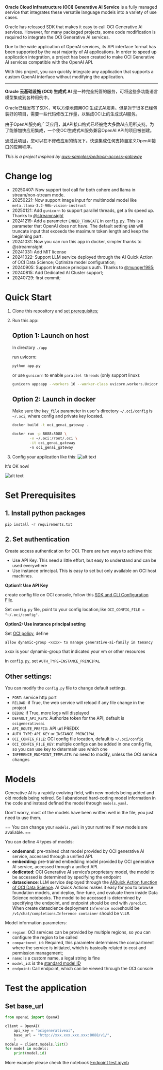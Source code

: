 **Oracle Cloud Infrastructure (OCI) Generative AI Service** is a fully managed service that integrates these versatile language models into a variety of use cases.

Oracle has released SDK that makes it easy to call OCI Generative AI services. However, for many packaged projects, some code modification is required to integrate the OCI Generative AI services.

Due to the wide application of OpenAI services, its API interface format has been supported by the vast majority of AI applications. In order to speed up application integration, a project has been created to make OCI Generative AI services compatible with the OpenAI API.

With this project, you can quickly integrate any application that supports a custom OpenAI interface without modifying the application.

---

**Oracle 云基础设施 (OCI) 生成式 AI** 是一种完全托管的服务，可将这些多功能语言模型集成到各种用例中。

Oracle已经发布了SDK，可以方便地调用OCI生成式AI服务。但是对于很多已经包装好的项目，需要一些代码修改工作量，以集成OCI上的生成式AI服务。

由于OpenAI服务的广泛应用，其API接口格式已经被绝大多数AI应用所支持。为了能够加快应用集成，一个使OCI生成式AI服务兼容OpenAI API的项目被创建。

通过此项目，您可以在不修改应用的情况下，快速集成任何支持自定义OpenAI接口的应用程序。

*This is a project inspired by [aws-samples/bedrock-access-gateway](https://github.com/aws-samples/bedrock-access-gateway/tree/main)*

# Change log
- 20250407: Now support tool call for both cohere and llama in stream/non-stream mode.
- 20250221: Now support image input for multimodal model like `meta.llama-3.2-90b-vision-instruct`
- 20250121: Add `gunicorn` to support parallel threads, get a 9x speed up. Thanks to [@streamnsight](https://github.com/jin38324/OCI_GenAI_access_gateway/pull/4)
- 20241219: Add a parameter `EMBED_TRUNCATE` in `config.py`. This is a parameter that OpenAI does not have. The default setting `END` will truncate input that exceeds the maximum token length and keep the beginning part.
- 20241031: Now you can run this app in docker, simpler thanks to @streamnsight
- 20241031: Add MIT license
- 20241022: Support LLM service deployed through the AI ​​Quick Action of OCI Data Science; Optimize model configuration;
- 20240905: Support Instance principals auth. Thanks to [@munger1985](https://github.com/jin38324/OCI_GenAI_access_gateway/pull/2);
- 20240815: Add Dedicated AI Cluster support;
- 20240729: first commit;

# Quick Start


1. Clone this repository and [set prerequisites](#set-prerequisites);

2. Run this app:

    ## Option 1: Launch on host

   In directory `./app`

   run uvicorn:
    ```bash
    python app.py
    ```
    
    or use `gunicorn` to enable `parallel threads` (only support linux):
   
   ```bash
   gunicorn app:app --workers 16 --worker-class uvicorn.workers.UvicornWorker --timeout 600 --bind 0.0.0.0:8088
   ```

    ## Option 2: Launch in docker

    Make sure the `key_file` parameter in user's directory `~/.oci/config` is `~/.oci`, where config and private key located.

    ```bash
    docker build -t oci_genai_gateway .

    docker run -p 8088:8088 \
            -v ~/.oci:/root/.oci \
            -it oci_genai_gateway
			-n oci_genai_gateway
    ```

4. Config your application like this:
![alt text](image/setting.png)

It's OK now!

![alt text](image/chat.png)


# Set Prerequisites

## 1. Install python packages
`pip install -r requirements.txt`

## 2. Set authentication
Create access authentication for OCI. There are two ways to achieve this:
- Use API Key. This need a little effort, but easy to understand and can be used everywhere
- Use instance principal. This is easy to set but only available on OCI host machines.

**Option1: Use API Key**    

create config file on OCI console, follow this [SDK and CLI Configuration File](https://docs.oracle.com/en-us/iaas/Content/API/Concepts/sdkconfig.htm).

Set `config.py` file, point to your config location,like `OCI_CONFIG_FILE = "~/.oci/config"`.

**Option2: Use instance principal setting**

Set [OCI policy](https://docs.oracle.com/en-us/iaas/Content/Identity/policieshow/Policy_Basics.htm), define
```
allow dynamic-group <xxxx> to manage generative-ai-family in tenancy
```
xxxx is your dynamic-group that indicated your vm or other resources

in `config.py`, set `AUTH_TYPE=INSTANCE_PRINCIPAL`

## Other settings:

You can modify the `config.py` file to change default settings.
- `PORT`: service http port
- `RELOAD`: if True, the web service will reload if any file change in the project
- `DEBUG`: if True, more logs will displayed
- `DEFAULT_API_KEYS`: Authorize token for the API, default is `ocigenerativeai`
- `API_ROUTE_PREFIX`: API url PREDIX
- `AUTH_TYPE`: `API_KEY` or `INSTANCE_PRINCIPAL`
- `OCI_CONFIG_FILE`: OCI config file location, default is `~/.oci/config`
- `OCI_CONFIG_FILE_KEY`: multiple configs can be added in one config file, so you can use key to determain use which one
- `INFERENCE_ENDPOINT_TEMPLATE`: no need to modify, unless the OCI service changes


# Models

Generative AI is a rapidly evolving field, with new models being added and old models being retired.
So I abandoned hard-coding model information in the code and instead defined the model through `models.yaml`.

Don't worry, most of the models have been written well in the file, you just need to use them.

== You can change your `models.yaml` in your runtime if new models are avaliable. ==

You can define 4 types of models:
- **ondemand**: pre-trained chat model provided by OCI generative AI service, accessed through a unified API.
- **embedding**: pre-trained embedding model provided by OCI generative AI service, accessed through a unified API.
- **dedicated**: OCI Generative AI service’s proprietary model, the model to be accessed is determined by specifying the endpoint
- **datascience**: LLM service deployed through the [AI ​​Quick Action function of OCI Data Science](https://docs.oracle.com/en-us/iaas/data-science/using/ai-quick-actions.htm).
AI Quick Actions makes it easy for you to browse foundation models, and deploy, fine-tune, and evaluate them inside Data Science notebooks.
The model to be accessed is determined by specifying the endpoint, and endpoint should be end with `/predict`. 
When create datascience deployment `Inference mode`should be `/v1/chat/completions`.`Inference container` should be `VLLM`.

Model information parameters:
- `region`: OCI services can be provided by multiple regions, so you can configure the region to be called
- `compartment_id`: Required, this parameter determines the compartment where the service is initiated, which is basically related to cost and permission management;
- `name`: is a custom name, a legal string is fine
- `model_id`: is the [standard model ID](https://docs.oracle.com/en-us/iaas/Content/generative-ai/pretrained-models.htm)
- `endpoint`: Call endpoint, which can be viewed through the OCI console


# Test the application

## Set base_url

```python
from openai import OpenAI

client = OpenAI(
    api_key = "ocigenerativeai",
    base_url = "http://xxx.xxx.xxx.xxx:8088/v1/",
    )
models = client.models.list()
for model in models:
    print(model.id)
```

More example please check the notebook [Endpoint test.ipynb](https://github.com/jin38324/OCI_GenAI_access_gateway/blob/main/endpoint_test.ipynb)